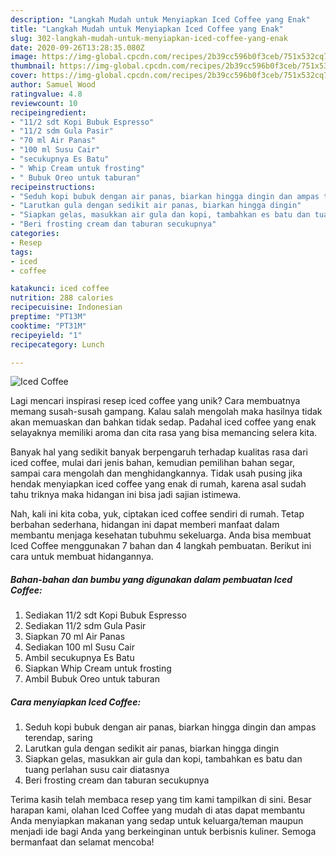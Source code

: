 ```yaml
---
description: "Langkah Mudah untuk Menyiapkan Iced Coffee yang Enak"
title: "Langkah Mudah untuk Menyiapkan Iced Coffee yang Enak"
slug: 302-langkah-mudah-untuk-menyiapkan-iced-coffee-yang-enak
date: 2020-09-26T13:28:35.080Z
image: https://img-global.cpcdn.com/recipes/2b39cc596b0f3ceb/751x532cq70/iced-coffee-foto-resep-utama.jpg
thumbnail: https://img-global.cpcdn.com/recipes/2b39cc596b0f3ceb/751x532cq70/iced-coffee-foto-resep-utama.jpg
cover: https://img-global.cpcdn.com/recipes/2b39cc596b0f3ceb/751x532cq70/iced-coffee-foto-resep-utama.jpg
author: Samuel Wood
ratingvalue: 4.8
reviewcount: 10
recipeingredient:
- "11/2 sdt Kopi Bubuk Espresso"
- "11/2 sdm Gula Pasir"
- "70 ml Air Panas"
- "100 ml Susu Cair"
- "secukupnya Es Batu"
- " Whip Cream untuk frosting"
- " Bubuk Oreo untuk taburan"
recipeinstructions:
- "Seduh kopi bubuk dengan air panas, biarkan hingga dingin dan ampas terendap, saring"
- "Larutkan gula dengan sedikit air panas, biarkan hingga dingin"
- "Siapkan gelas, masukkan air gula dan kopi, tambahkan es batu dan tuang perlahan susu cair diatasnya"
- "Beri frosting cream dan taburan secukupnya"
categories:
- Resep
tags:
- iced
- coffee

katakunci: iced coffee 
nutrition: 288 calories
recipecuisine: Indonesian
preptime: "PT13M"
cooktime: "PT31M"
recipeyield: "1"
recipecategory: Lunch

---
```



![Iced Coffee](https://img-global.cpcdn.com/recipes/2b39cc596b0f3ceb/751x532cq70/iced-coffee-foto-resep-utama.jpg)

Lagi mencari inspirasi resep iced coffee yang unik? Cara membuatnya memang susah-susah gampang. Kalau salah mengolah maka hasilnya tidak akan memuaskan dan bahkan tidak sedap. Padahal iced coffee yang enak selayaknya memiliki aroma dan cita rasa yang bisa memancing selera kita.

Banyak hal yang sedikit banyak berpengaruh terhadap kualitas rasa dari iced coffee, mulai dari jenis bahan, kemudian pemilihan bahan segar, sampai cara mengolah dan menghidangkannya. Tidak usah pusing jika hendak menyiapkan iced coffee yang enak di rumah, karena asal sudah tahu triknya maka hidangan ini bisa jadi sajian istimewa.




Nah, kali ini kita coba, yuk, ciptakan iced coffee sendiri di rumah. Tetap berbahan sederhana, hidangan ini dapat memberi manfaat dalam membantu menjaga kesehatan tubuhmu sekeluarga. Anda bisa membuat Iced Coffee menggunakan 7 bahan dan 4 langkah pembuatan. Berikut ini cara untuk membuat hidangannya.

<!--inarticleads1-->

##### Bahan-bahan dan bumbu yang digunakan dalam pembuatan Iced Coffee:

1. Sediakan 11/2 sdt Kopi Bubuk Espresso
1. Sediakan 11/2 sdm Gula Pasir
1. Siapkan 70 ml Air Panas
1. Sediakan 100 ml Susu Cair
1. Ambil secukupnya Es Batu
1. Siapkan  Whip Cream untuk frosting
1. Ambil  Bubuk Oreo untuk taburan




<!--inarticleads2-->

##### Cara menyiapkan Iced Coffee:

1. Seduh kopi bubuk dengan air panas, biarkan hingga dingin dan ampas terendap, saring
1. Larutkan gula dengan sedikit air panas, biarkan hingga dingin
1. Siapkan gelas, masukkan air gula dan kopi, tambahkan es batu dan tuang perlahan susu cair diatasnya
1. Beri frosting cream dan taburan secukupnya




Terima kasih telah membaca resep yang tim kami tampilkan di sini. Besar harapan kami, olahan Iced Coffee yang mudah di atas dapat membantu Anda menyiapkan makanan yang sedap untuk keluarga/teman maupun menjadi ide bagi Anda yang berkeinginan untuk berbisnis kuliner. Semoga bermanfaat dan selamat mencoba!
